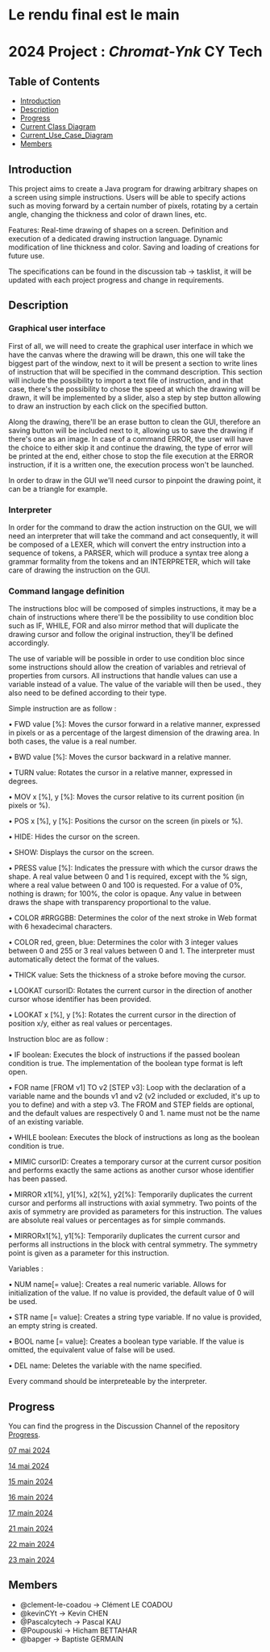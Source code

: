 # Le rendu final est le main

# 2024 Project : _Chromat-Ynk_ CY Tech
## Table of Contents
- [Introduction](#Introduction)
- [Description](#Description)
- [Progress](#Progress)
- [Current Class Diagram](#Current_Class_Diagram)
- [Current_Use_Case_Diagram](#Current_Use_Case_Diagram)
- [Members](#Members)

## Introduction
This project aims to create a Java program for drawing arbitrary shapes on a screen using simple instructions. Users will be able to specify actions such as moving forward by a certain number of pixels, rotating by a certain angle, changing the thickness and color of drawn lines, etc.

Features: Real-time drawing of shapes on a screen. Definition and execution of a dedicated drawing instruction language. Dynamic modification of line thickness and color. Saving and loading of creations for future use.

The specifications can be found in the discussion tab -> tasklist, it will be updated with each project progress and change in requirements.

## Description
### Graphical user interface
First of all, we will need to create the graphical user interface in which we have the canvas where the drawing will be drawn, this one will take the biggest part of the window, next to it will be present a section to write lines of instruction that will be specified in the command description. This section will include the possibility to import a text file of instruction, and in that case, there's the possibility to chose the speed at which the drawing will be drawn, it will be implemented by a slider, also a step by step button allowing to draw an instruction by each click on the specified button. 

Along the drawing, there'll be an erase button to clean the GUI, therefore an saving button will be included next to it, allowing us to save the drawing if there's one as an image. In case of a command ERROR, the user will have the choice to either skip it and continue the drawing, the type of error will be printed at the end, either chose to stop the file execution at the ERROR instruction, if it is a written one, the execution process won't be launched. 

In order to draw in the GUI we'll need cursor to pinpoint the drawing point, it can be a triangle for example.

### Interpreter
In order for the command to draw the action instruction on the GUI, we will need an interpreter that will take the command and act consequently, it will be composed of a LEXER, which will convert the entry instruction into a sequence of tokens, a PARSER, which will produce a syntax tree along a grammar formality from the tokens and an INTERPRETER, which will take care of drawing the instruction on the GUI.

### Command langage definition
The instructions bloc will be composed of simples instructions, it may be a chain of instructions where there'll be the possibility to use condition bloc such as IF, WHILE, FOR and also mirror method that will duplicate the drawing cursor and follow the original instruction, they'll be defined accordingly.

The use of variable will be possible in order to use condition bloc since some instructions should allow the creation of variables and retrieval of properties from cursors. All instructions that handle values can use a variable instead of a value. The value of the variable will then be used., they also need to be defined according to their type. 

Simple instruction are as follow : 

• FWD value [%]: Moves the cursor forward in a relative manner, expressed in pixels or as a percentage of the largest dimension of the drawing area. In both cases, the value is a real number.

• BWD value [%]: Moves the cursor backward in a relative manner.

• TURN value: Rotates the cursor in a relative manner, expressed in degrees.

• MOV x [%], y [%]: Moves the cursor relative to its current position (in pixels or %).

• POS x [%], y [%]: Positions the cursor on the screen (in pixels or %).

• HIDE: Hides the cursor on the screen.

• SHOW: Displays the cursor on the screen.

• PRESS value [%]: Indicates the pressure with which the cursor draws the shape. A real value between 0 and 1 is required, except with the % sign, where a real value between 0 and 100 is requested. For a value of 0%, nothing is drawn; for 100%, the color is opaque. Any value in between draws the shape with transparency proportional to the value.

• COLOR #RRGGBB: Determines the color of the next stroke in Web format with 6 hexadecimal characters.

• COLOR red, green, blue: Determines the color with 3 integer values between 0 and 255 or 3 real values between 0 and 1.
The interpreter must automatically detect the format of the values.

• THICK value: Sets the thickness of a stroke before moving the cursor.

• LOOKAT cursorID: Rotates the current cursor in the direction of another cursor whose identifier has been provided.

• LOOKAT x [%], y [%]: Rotates the current cursor in the direction of position x/y, either as real values or percentages.

Instruction bloc are as follow :

• IF boolean: Executes the block of instructions if the passed boolean condition is true. The implementation of the boolean type format is left open.

• FOR name [FROM v1] TO v2 [STEP v3]: Loop with the declaration of a variable name and the bounds v1 and v2 (v2 included or excluded, it's up to you to define) and with a step v3. The FROM and STEP fields are optional, and the default values are respectively 0 and 1. name must not be the name of an existing variable.

• WHILE boolean: Executes the block of instructions as long as the boolean condition is true.

• MIMIC cursorID: Creates a temporary cursor at the current cursor position and performs exactly the same actions as another cursor whose identifier has been passed.

• MIRROR x1[%], y1[%], x2[%], y2[%]: Temporarily duplicates the current cursor and performs all instructions with axial symmetry. Two points of the axis of symmetry are provided as parameters for this instruction. The values are absolute real values or percentages as for simple commands.

• MIRRORx1[%], y1[%]: Temporarily duplicates the current cursor and performs all instructions in the block with central symmetry. The symmetry point is given as a parameter for this instruction.

Variables :

• NUM name[= value]: Creates a real numeric variable. Allows for initialization of the value. If no value is provided, the default value of 0 will be used.

• STR name [= value]: Creates a string type variable. If no value is provided, an empty string is created.

• BOOL name [= value]: Creates a boolean type variable. If the value is omitted, the equivalent value of false will be used.

• DEL name: Deletes the variable with the name specified.

Every command should be interpreteable by the interpreter.


## Progress
You can find the progress in the Discussion Channel of the repository [Progress](https://github.com/bapger/Projet2024/discussions).

[07 mai 2024](https://github.com/bapger/Projet2024/discussions/10)

[14 mai 2024](https://github.com/bapger/Projet2024/discussions/14)

[15 main 2024](https://github.com/bapger/Projet2024/discussions/15#)

[16 main 2024](https://github.com/bapger/Projet2024/discussions/18)

[17 main 2024](https://github.com/bapger/Projet2024/discussions/22)

[21 main 2024](https://github.com/bapger/Projet2024/discussions/23)

[22 main 2024](https://github.com/bapger/Projet2024/discussions/24)

[23 main 2024](https://github.com/bapger/Projet2024/discussions/25)



## Members
- @clement-le-coadou  ->  Clément LE COADOU
- @kevinCYt  ->  Kevin CHEN
- @Pascalcytech  ->  Pascal KAU
- @Poupouski  ->  Hicham BETTAHAR
- @bapger  ->  Baptiste GERMAIN
